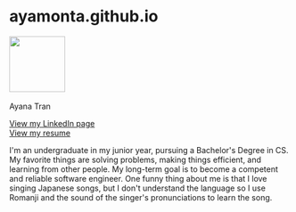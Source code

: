 # ayamonta.github.io  
<img src="https://github.com/user-attachments/assets/b64b84aa-d6e5-4698-a1b6-27c755d99593" width="100"><br>  
Ayana Tran  

[View my LinkedIn page](linkedin.com/in/ayatn)  
[View my resume](docs.google.com/document/d/1iEMYUpNmczf7WG4-v-bN8AK2gV1PBHRHT5JhkI8Hyr8/edit?usp=sharing)  


I'm an undergraduate in my junior year, pursuing a Bachelor's Degree in CS. My favorite things are solving problems, making things efficient, and learning from other people. My long-term goal is to become a competent and reliable software engineer. One funny thing about me is that I love singing Japanese songs, but I don't understand the language so I use Romanji and the sound of the singer's pronunciations to learn the song.  
